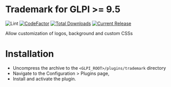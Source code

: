 # Trademark for GLPI >= 9.5

![Lint](https://github.com/phamorais/trademark/workflows/Lint/badge.svg)
[![CodeFactor](https://www.codefactor.io/repository/github/phamorais/trademark/badge)](https://www.codefactor.io/repository/github/phamorais/trademark)
[![Total Downloads](https://img.shields.io/github/downloads/phamorais/trademark/total.svg)](https://github.com/phamorais/trademark/releases)
[![Current Release](https://img.shields.io/github/release/phamorais/trademark.svg)](https://github.com/phamorais/trademark/releases/latest)

Allow customization of logos, background and custom CSSs

# Installation
 * Uncompress the archive to the `<GLPI_ROOT>/plugins/trademark` directory
 * Navigate to the Configuration > Plugins page,
 * Install and activate the plugin.
